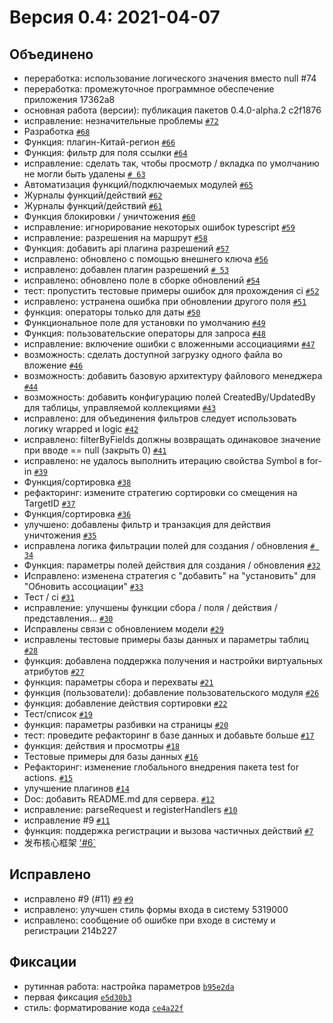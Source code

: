 # Bерсия 0.4: 2021-04-07

## Объединено

- переработка: использование логического значения вместо null #74
- переработка: промежуточное программное обеспечение приложения 17362a8
- основная работа (версии): публикация пакетов 0.4.0-alpha.2 c2f1876
- исправление: незначительные проблемы [`#72`](https://github.com/nocobase/nocobase/pull/72)
- Разработка [`#68`](https://github.com/nocobase/nocobase/pull/68)
- Функция: плагин-Китай-регион [`#66`](https://github.com/nocobase/nocobase/pull/66)
- Функция: фильтр для поля ссылки [`#64`](https://github.com/nocobase/nocobase/pull/64)
- исправление: сделать так, чтобы просмотр / вкладка по умолчанию не могли быть удалены [`# 63`](https://github.com/nocobase/nocobase/pull/63)
- Автоматизация функций/подключаемых модулей [`#65`](https://github.com/nocobase/nocobase/pull/65)
- Журналы функций/действий [`#62`](https://github.com/nocobase/nocobase/pull/62)
- Журналы функций/действий [`#61`](https://github.com/nocobase/nocobase/pull/61)
- Функция блокировки / уничтожения [`#60`](https://github.com/nocobase/nocobase/pull/60)
- исправление: игнорирование некоторых ошибок typescript [`#59`](https://github.com/nocobase/nocobase/pull/59)
- исправление: разрешения на маршрут [`#58`](https://github.com/nocobase/nocobase/pull/58)
- Функция: добавить api плагина разрешений [`#57`](https://github.com/nocobase/nocobase/pull/57)
- исправлено: обновлено с помощью внешнего ключа [`#56`](https://github.com/nocobase/nocobase/pull/56)
- исправлено: добавлен плагин разрешений [`# 53`](https://github.com/nocobase/nocobase/pull/53)
- исправлено: обновлено поле в сборке обновлений [`#54`](https://github.com/nocobase/nocobase/pull/54)
- тест: пропустить тестовые примеры ошибок для прохождения ci [`#52`](https://github.com/nocobase/nocobase/pull/52)
- исправлено: устранена ошибка при обновлении другого поля [`#51`](https://github.com/nocobase/nocobase/pull/51)
- функция: операторы только для даты [`#50`](https://github.com/nocobase/nocobase/pull/50)
- Функциональное поле для установки по умолчанию [`#49`](https://github.com/nocobase/nocobase/pull/49)
- Функция: пользовательские операторы для запроса [`#48`](https://github.com/nocobase/nocobase/pull/48)
- исправление: включение ошибки с вложенными ассоциациями [`#47`](https://github.com/nocobase/nocobase/pull/47)
- возможность: сделать доступной загрузку одного файла во вложение [`#46`](https://github.com/nocobase/nocobase/pull/46)
- возможность: добавить базовую архитектуру файлового менеджера [`#44`](https://github.com/nocobase/nocobase/pull/44)
- возможность: добавить конфигурацию полей CreatedBy/UpdatedBy для таблицы, управляемой коллекциями [`#43`](https://github.com/nocobase/nocobase/pull/43)
- исправлено: для объединения фильтров следует использовать логику wrapped и logic [`#42`](https://github.com/nocobase/nocobase/pull/42)
- исправлено: filterByFields должны возвращать одинаковое значение при вводе == null (закрыть 0) [`#41`](https://github.com/nocobase/nocobase/pull/41)
- исправлено: не удалось выполнить итерацию свойства Symbol в for-in [`#39`](https://github.com/nocobase/nocobase/pull/39)
- Функция/сортировка [`#38`](https://github.com/nocobase/nocobase/pull/38)
- рефакторинг: измените стратегию сортировки со смещения на TargetID [`#37`](https://github.com/nocobase/nocobase/pull/37)
- Функция/сортировка [`#36`](https://github.com/nocobase/nocobase/pull/36)
- улучшено: добавлены фильтр и транзакция для действия уничтожения [`#35`](https://github.com/nocobase/nocobase/pull/35)
- исправлена логика фильтрации полей для создания / обновления [`# 34`](https://github.com/nocobase/nocobase/pull/34)
- Функция: параметры полей действия для создания / обновления [`#32`](https://github.com/nocobase/nocobase/pull/32)
- Исправлено: изменена стратегия с "добавить" на "установить" для "Обновить ассоциации" [`#33`](https://github.com/nocobase/nocobase/pull/33)
- Тест / ci [`#31`](https://github.com/nocobase/nocobase/pull/31)
- исправление: улучшены функции сбора / поля / действия / представления... [`#30`](https://github.com/nocobase/nocobase/pull/30)
- Исправлены связи с обновлением модели [`#29`](https://github.com/nocobase/nocobase/pull/29)
- исправлены тестовые примеры базы данных и параметры таблиц [`#28`](https://github.com/nocobase/nocobase/pull/28)
- функция: добавлена поддержка получения и настройки виртуальных атрибутов [`#27`](https://github.com/nocobase/nocobase/pull/27)
- функция: параметры сбора и перехваты [`#21`](https://github.com/nocobase/nocobase/pull/21)
- функция (пользователи): добавление пользовательского модуля [`#26`](https://github.com/nocobase/nocobase/pull/26)
- функция: добавление действия сортировки [`#22`](https://github.com/nocobase/nocobase/pull/22)
- Тест/список [`#19`](https://github.com/nocobase/nocobase/pull/19)
- функция: параметры разбивки на страницы [`#20`](https://github.com/nocobase/nocobase/pull/20)
- тест: проведите рефакторинг в базе данных и добавьте больше [`#17`](https://github.com/nocobase/nocobase/pull/17)
- функция: действия и просмотры [`#18`](https://github.com/nocobase/nocobase/pull/18)
- Тестовые примеры для базы данных [`#16`](https://github.com/nocobase/nocobase/pull/16)
- Рефакторинг: изменение глобального внедрения пакета test for actions. [`#15`](https://github.com/nocobase/nocobase/pull/15)
- улучшение плагинов [`#14`](https://github.com/nocobase/nocobase/pull/14)
- Doc: добавить README.md для сервера. [`#12`](https://github.com/nocobase/nocobase/pull/12)
- исправление: parseRequest и registerHandlers [`#10`](https://github.com/nocobase/nocobase/pull/10)
- исправление #9 [`#11`](https://github.com/nocobase/nocobase/pull/11)
- функция: поддержка регистрации и вызова частичных действий [`#7`](https://github.com/nocobase/nocobase/pull/7)
- 发布核心框架 ['#6`](https://github.com/nocobase/nocobase/pull/6)

## Исправлено

- исправлено #9 (#11) [`#9`](https://github.com/nocobase/nocobase/issues/9) [`#9`](https://github.com/nocobase/nocobase/issues/9)
- исправлено: улучшен стиль формы входа в систему 5319000
- исправлено: сообщение об ошибке при входе в систему и регистрации 214b227

## Фиксации

- рутинная работа: настройка параметров [`b95e2da`](https://github.com/nocobase/nocobase/commit/b95e2da129aa49b5d8fb3e31ba8975818f7053cb)
- первая фиксация [`e5d30b3`](https://github.com/nocobase/nocobase/commit/e5d30b30ba4dd38de764b0e5044f836f04a03706)
- стиль: форматирование кода [`ce4a22f`](https://github.com/nocobase/nocobase/commit/ce4a22fbb9b1ba9b88db1dc86609e94944f9d904)
